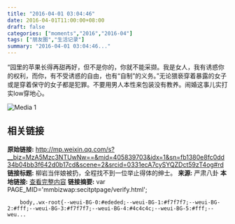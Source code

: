 ```yaml
---
title: "2016-04-01 03:04:46"
date: 2016-04-01T11:00:00+08:00
draft: false
categories: ["moments","2016","2016-04"]
tags: ["朋友圈","生活记录"]
summary: "2016-04-01 03:04:46..."
---
```


“园里的苹果长得再甜再好，但不是你的，你就不能采撷。我是女人，我有诱惑你的权利，而你，有不受诱惑的自由，也有“自制”的义务。”无论猥亵穿着暴露的女子或是穿着保守的女子都是犯罪。不要用男人本性来包装没有教养。闹婚这事儿实打实low穿地心。

![Media 1](/Moments/photos/2016-04-01/201604010304460.jpg)

## 相关链接

**原始链接:** http://mp.weixin.qq.com/s?__biz=MzA5Mzc3NTUwNw==&mid=405839703&idx=1&sn=fb1380e8fc0dd34b04bb3f642d0b17cd&scene=2&srcid=0331ecA7cySYQZDct59zT4og#rd
**链接标题:** 柳岩当伴娘被扔，全程找不到一位举止得体的绅士。
**来源:** 严肃八卦
**本地链接:** [查看完整内容](/link_content/2016/04/2016-04-01-1/link_content/)
**链接摘要:** var PAGE_MID='mmbizwap:secitptpage/verify.html';

        
        body,.wx-root{--weui-BG-0:#ededed;--weui-BG-1:#f7f7f7;--weui-BG-2:#fff;--weui-BG-3:#f7f7f7;--weui-BG-4:#4c4c4c;--weui-BG-5:#fff;--weu...

